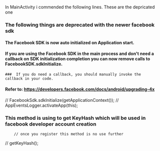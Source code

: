 

In MainActivity i commended the following lines. These are the depricated one 

###  The following things are deprecated  with the newer facebook sdk
  ####     The Facebook SDK is now auto initialized on Application start.
  ####      If you are using the Facebook SDK in the main process and don't need a callback on SDK initialization completion you can now remove calls to FacebookSDK.sdkInitialize.
    ###  If you do need a callback, you should manually invoke the callback in your code.
   ####     Refer to: https://developers.facebook.com/docs/android/upgrading-4x
      

//        FacebookSdk.sdkInitialize(getApplicationContext());
//        AppEventsLogger.activateApp(this);

###     This method is using to get KeyHash which will be used in facebook developer account creation
        // once you register this method is no use further
//        getKeyHash();

